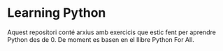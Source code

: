 # Learning Python

Aquest repositori conté arxius amb exercicis que estic fent per aprendre Python des de 0. De moment es basen en el llibre Python For All.